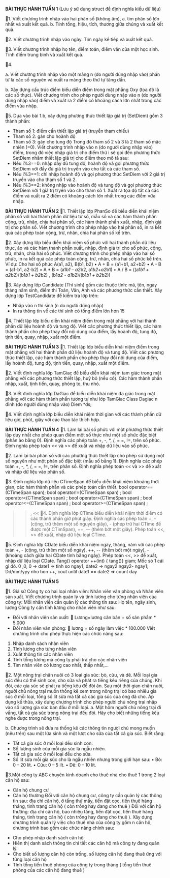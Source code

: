 **BÀI THỰC HÀNH TUẦN 1**
(Lưu ý sử dụng struct để định nghĩa kiểu dữ liệu)

📌1.	Viết chương trình nhập vào hai phân số (không âm), 
a.	tìm phân số lớn nhất và xuất kết quả.
b.	Tính tổng, hiệu, tích, thương giữa chúng và xuất kết quả.

📌2.	Viết chương trình nhập vào ngày. Tìm ngày kế tiếp và xuất kết quả.

📌3.	Viết chương trình nhập họ tên, điểm toán, điểm văn của một học sinh. Tính điểm trung bình và xuất kết quả.

📌4.	

a.	Viết chương trình nhập vào một mảng n (do người dùng nhập vào) phần tử là các số nguyên và xuất ra mảng theo thứ tự tăng dần.		

b.	Xây dựng cấu trúc điểm biểu diễn điểm trong mặt phẳng Oxy (tọa độ là các số thực). Viết chương trình cho phép người dùng nhập vào n (do người dùng nhập vào) điểm và xuất ra 2 điểm có khoảng cách lớn nhất trong các điểm vừa nhập.

📌5.	  Dựa vào bài 1.b, xây dựng phương thức thiết lập giá trị (SetDiem) gồm 3 thành phần:
-	Tham số 1: điểm cần thiết lập giá trị (truyền tham chiếu)
-	Tham số 2: gán cho hoành độ
-	Tham số 3: gán cho tung độ
Trong đó tham số 2 và 3 là 2 tham số mặc nhiên (=0). Viết chương trình nhập vào n (do người dùng nhập vào) điểm, trong đó việc nhập giá trị cho điểm thứ i sẽ gọi đến phương thức SetDiem nhằm thiết lập giá trị cho điểm theo mô tả sau:
-	Nếu i%3==0: nhập đầy đủ tung độ, hoành độ và gọi phương thức SetDiem với đầy đủ giá trị truyền vào cho tất cả các tham số. 
-	Nếu i%3==1: chỉ nhập hoành độ và gọi phương thức SetDiem với 2 giá trị truyền vào cho tham số 1 và 2.
-	Nếu i%3==2: không nhập vào hoành độ và tung độ và gọi phương thức SetDiem với 1 giá trị tryền vào cho tham số 1.
Xuất ra tọa độ tất cả các điểm và xuất ra 2 điểm có khoảng cách lớn nhất trong các điểm vừa nhập.

**BÀI THỰC HÀNH TUẦN 2**
📌1.	Thiết lập lớp PhanSo để biểu diễn khái niệm phân số với hai thành phần dữ liệu tử số, mẫu số và các hàm thành phần cộng, trừ, nhân, chia hai phân số, các hàm thành phần xuất, nhập, định giá trị cho phân số. Viết chương trình cho phép nhập vào hai phân số, in ra kết quả các phép toán cộng, trừ, nhân, chia hai phân số kể trên.

📌2.	Xây dựng lớp biểu diễn khái niệm số phức với hai thành phần dữ liệu thực, ảo và các hàm thành phần xuất, nhập, định giá trị cho số phức, cộng, trừ, nhân, chia hai số phức. Viết chương trình cho phép nhập vào hai số phức, in ra kết quả các phép toán cộng, trừ, nhân, chia hai số phức kể trên.
Ví dụ: Cho hai số phức A(a1, a2), B(b1, b2)
•	A + B = (a1+b1, a2+b2)
•	A - B = (a1-b1, a2-b2)
•	A * B = (a1*b1 – a2*b2, a1*b2+a2*b1)
•	A / B =  ((a1*b1 + a2*b2)/(b1*b1 + b2*b2) , (b1*a2 - a1*b2)/(b1*b1 + b2*b2))

📌3.	Xây dựng lớp Candidate (Thí sinh) gồm các thuộc tính: mã, tên, ngày tháng năm sinh, điểm thi Toán, Văn, Anh và các phương thức cần thiết.
Xây dựng lớp TestCandidate để kiểm tra lớp trên:
-	Nhập vào n thí sinh (n do người dùng nhập)
-	In ra thông tin về các thí sinh có tổng điểm lớn hơn 15

📌4.	Thiết lập lớp biểu diễn khái niệm điểm trong mặt phẳng với hai thành phần dữ liệu hoành độ và tung độ. Viết các phương thức thiết lập, các hàm thành phần cho phép thay đổi nội dung của điểm, lấy hoành độ, tung độ, tịnh tiến, quay, nhập, xuất một điểm.

**BÀI THỰC HÀNH TUẦN 3**
📌1.	Thiết lập lớp biểu diễn khái niệm điểm trong mặt phẳng với hai thành phần dữ liệu hoành độ và tung độ. Viết các phương thức thiết lập, các hàm thành phần cho phép thay đổi nội dung của điểm, lấy hoành độ, tung độ, tịnh tiến, quay, nhập, xuất một điểm.

📌2.	Viết định nghĩa lớp TamGiac để biểu diễn khái niệm tam giác trong mặt phẳng với các phương thức thiết lập, huỷ bỏ (nếu có). Các hàm thành phần nhập, xuất, tịnh tiến, quay, phóng to, thu nhỏ.

📌3.	Viết định nghĩa lớp DaGiac để biểu diễn khái niệm đa giác trong mặt phẳng với các hàm thành phần tương tự như lớp TamGiac
Class Dagiac
n đỉnh (do người dùng nhập vào)
Diem *ds;

📌4.	Viết định nghĩa lớp biểu diễn khái niệm thời gian với các thành phần dữ liệu giờ, phút, giây với các thao tác thích hợp.

**BÀI THỰC HÀNH TUẦN 4**
📌1.	Làm lại bài số phức với một phương thức thiết lập duy nhất cho phép quan điểm một số thực như một số phức đặc biệt (phần ảo bằng 0). Định nghĩa các phép toán +, -, *, /, = =, !=, trên số phức. Định nghĩa phép toán << và >> để xuất và nhập dữ liệu vào số phức.

📌2.	Làm lại bài phân số với các phương thức thiết lập cho phép sử dụng một số nguyên như một phân số đặc biệt (mẫu số bằng 1). Định nghĩa các phép toán +, -, *, /, = =, !=, trên phân số. Định nghĩa phép toán << và >> để xuất và nhập dữ liệu vào phân số.

📌3.	Định nghĩa lớp dữ liệu CTimeSpan để biểu diễn khái niệm khoảng thời gian, các hàm thành phần và các phép toán cần thiết. 
bool operator==(CTimeSpan span);
bool operator!=(CTimeSpan span) ;
bool operator<(CTimeSpan span) ;
bool operator>(CTimeSpan span) ;
bool operator<=(CTimeSpan span) ;
bool operator>=(CTimeSpan span) ;
 >>, <<
📌4.	Định nghĩa lớp CTime biểu diễn khái niệm thời điểm có các thành phần giờ phút giây. Định nghĩa các phép toán +, - (cộng, trừ thêm một số nguyên giây), - (phép trừ hai CTime để được một CTimSpan), ++, -- (thêm bớt một giây). Phép toán <<, >> để xuất, nhập dữ liệu loại CTime. 

📌5.	Định nghĩa lớp CDate biểu diễn khái niệm ngày, tháng, năm với các phép toán +, - (cộng, trừ thêm một số ngày), ++, -- (thêm bớt một ngày), - (khoảng cách giữa hai CDate tính bằng ngày). Phép toán <<, >> để xuất, nhập dữ liệu loại CDate. 
Tang() operator ++(int) { tang()} giam;
Mốc só 1 cái gì đó. 0 ,0, 0 -> date1 => tinh so ngay1, date2 -> ngay2 ngay2- ngay1;
Dd/mm/yyy nho hon ++, cout until date1 == date2  => count day

**BÀI THỰC HÀNH TUẦN 5**

📌1.	Giả sử Công ty có hai loại nhân viên: Nhân viên văn phòng và Nhân viên sản xuất. Viết chương trình quản lý và tính lương cho từng nhân viên của công ty:
Mỗi nhân viên cần quản lý các thông tin sau: Họ tên, ngày sinh, lương
Công ty cần tính lương cho nhân viên như sau:
-	Đối với nhân viên sản xuất: 
	Lương=lương căn bản + số sản phẩm * 5.000
-	Đối nhân viên văn phòng: 
	lương = số ngày làm việc * 100.000
Viết chương trình cho phép thực hiện các chức năng sau:
1.	Nhập danh sách nhân viên
2.	Tính lương cho từng nhân viên
3.	Xuất thông tin các nhân viên
4.	Tính tổng lương mà công ty phải trả cho các nhân viên
5.	Tìm nhân viên có lương cao nhất, thấp nhất,…

📌2.	Một nông trại chăn nuôi có 3 loại gia súc: bò, cừu, và dê. Mỗi loại gia súc đều có thể sinh con, cho sữa và phát ra tiếng kêu riêng của chúng. Khi đói, các gia súc sẽ phát ra tiếng kêu để đòi ăn. Sau một thời gian chăn nuôi, người chủ nông trại muốn thống kê xem trong nông trại có bao nhiêu gia súc ở mỗi loại, tổng số lit sữa mà tất cả các gia súc của ông đã cho. 
Áp dụng kế thừa, xây dựng chương trình cho phép người chủ nông trại nhập vào số lượng gia súc ban đầu ở mỗi loại.
a. Một hôm người chủ nông trại đi vắng, tất cả gia súc trong nông trại đều đói. Hãy cho biết những tiếng kêu nghe được trong nông trại.

b. Chương trình sẽ đưa ra thống kê các thông tin người chủ mong muốn (nêu trên) sau một lứa sinh và một lượt cho sữa của tất cả gia súc. Biết rằng:
-    Tất cả gia súc ở mỗi loại đều sinh con.
-    Số lượng sinh của mỗi gia súc là ngẫu nhiên.
-    Tất cả gia súc ở mỗi loại đều cho sữa.
-    Số lit sữa mỗi gia súc cho là ngẫu nhiên nhưng trong giới hạn sau:
•   Bò: 0 – 20 lít.
•   Cừu: 0 – 5 lít.
•   Dê: 0 – 10 lít.

📌3.Một công ty ABC chuyên kinh doanh cho thuê nhà cho thuê 1 trong 2 loại căn hộ sau:
- 	Căn hộ chung cư
- 	Căn hộ thường
Đối với căn hộ chung cư, công ty cần quản lý các thông tin sau: địa chỉ căn hộ, ở tầng thứ mấy, tiền đặt cọc, tiền thuê hàng tháng, tình trạng căn hộ ( còn trống hay đang cho thuê ) 
Đối với căn hộ thường: địa chỉ căn hộ, bao nhiêu tầng, tiền đặt cọc, tiền thuê hàng tháng, tình trạng căn hộ ( còn trống hay đang cho thuê ).
Xây dựng chương trình quản lý việc cho thuê nhà của công ty gồm n căn hộ, chương trình bao gồm các chức năng chính sau:
+ Cho phép nhập danh sách căn hộ 
+ Hiển thị danh sách thông tin chi tiết các căn hộ mà công ty đang quản lý.
+ Cho biết số lượng căn hộ còn trống, số lượng căn hộ đang thuê ứng với từng loại căn hộ 
+ Tính tổng tiền thuê phòng của công ty trong tháng ( tổng tiền thuê phòng của các căn hộ đang thuê )
